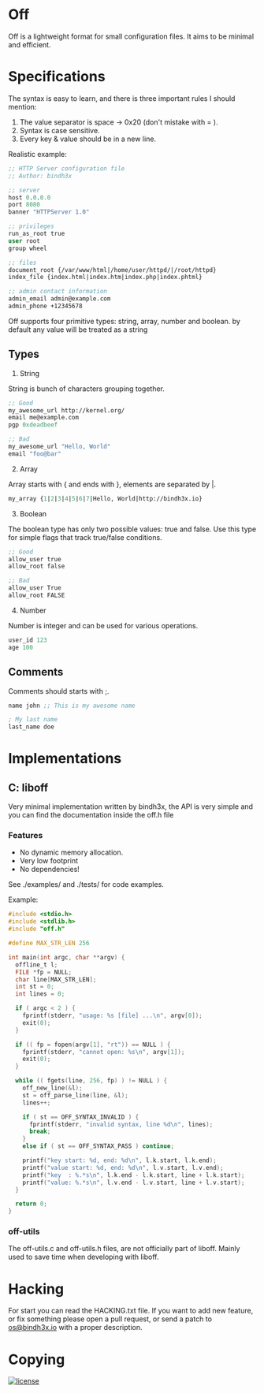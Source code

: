 # Off

Off is a lightweight format for small configuration files.
It aims to be minimal and efficient.

# Specifications

The syntax is easy to learn, and there is three important rules I should mention:

1. The value separator is space -> 0x20 (don't mistake with = ).
2. Syntax is case sensitive.
3. Every key & value should be in a new line.

Realistic example:

```lisp
;; HTTP Server configuration file
;; Author: bindh3x

;; server
host 0.0.0.0
port 8080
banner "HTTPServer 1.0"

;; privileges
run_as_root true
user root
group wheel

;; files
document_root {/var/www/html|/home/user/httpd/|/root/httpd}
index_file {index.html|index.htm|index.php|index.phtml}

;; admin contact information
admin_email admin@example.com
admin_phone +12345678
```

Off supports four primitive types: string, array, number and boolean.
by default any value will be treated as a string

## Types

1. String

String is bunch of characters grouping together.

```lisp
;; Good
my_awesome_url http://kernel.org/
email me@example.com
pgp 0xdeadbeef

;; Bad
my_awesome_url "Hello, World"
email "foo@bar"
``` 

2. Array

Array starts with { and ends with }, elements are separated by |.

```lisp
my_array {1|2|3|4|5|6|7|Hello, World|http://bindh3x.io}
```

3. Boolean

The boolean type has only two possible values: true and false. 
Use this type for simple flags that track true/false conditions. 

```lisp
;; Good
allow_user true
allow_root false

;; Bad
allow_user True
allow_root FALSE
```

4. Number

Number is integer and can be used for various operations.

```lisp
user_id 123 
age 100
```

## Comments

Comments should starts with ;.

```lisp
name john ;; This is my awesome name

; My last name
last_name doe
```

# Implementations

## C: liboff

Very minimal implementation written by bindh3x,
the API is very simple and you can find the documentation inside the off.h file

### Features

* No dynamic memory allocation.
* Very low footprint
* No dependencies!

See ./examples/ and ./tests/ for code examples.

Example:

```c
#include <stdio.h>
#include <stdlib.h>
#include "off.h"

#define MAX_STR_LEN 256

int main(int argc, char **argv) {
  offline_t l;
  FILE *fp = NULL;
  char line[MAX_STR_LEN];
  int st = 0;
  int lines = 0;

  if ( argc < 2 ) {
    fprintf(stderr, "usage: %s [file] ...\n", argv[0]);
    exit(0);
  }

  if (( fp = fopen(argv[1], "rt")) == NULL ) {
    fprintf(stderr, "cannot open: %s\n", argv[1]);
    exit(0);
  }

  while (( fgets(line, 256, fp) ) != NULL ) { 
    off_new_line(&l);
    st = off_parse_line(line, &l);
    lines++;

    if ( st == OFF_SYNTAX_INVALID ) {
      fprintf(stderr, "invalid syntax, line %d\n", lines);
      break;
    }
    else if ( st == OFF_SYNTAX_PASS ) continue;

    printf("key start: %d, end: %d\n", l.k.start, l.k.end);
    printf("value start: %d, end: %d\n", l.v.start, l.v.end);
    printf("key  : %.*s\n", l.k.end - l.k.start, line + l.k.start);
    printf("value: %.*s\n", l.v.end - l.v.start, line + l.v.start);
  }

  return 0;
}
```

### off-utils

The off-utils.c and off-utils.h files, are not officially part of liboff.
Mainly used to save time when developing with liboff.

# Hacking

For start you can read the HACKING.txt file.
If you want to add new feature, or fix something please open a pull request,
or send a patch to os@bindh3x.io with a proper description.

# Copying

[![license](https://img.shields.io/github/license/bindh3x/off.svg?style=flat-square)]()



